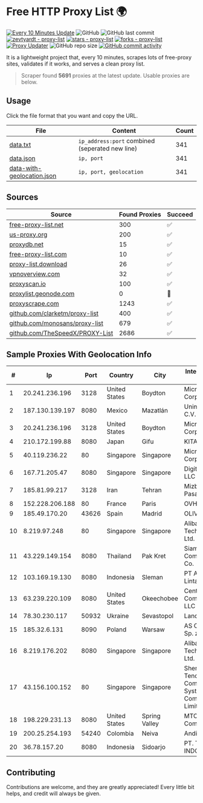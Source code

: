 
# Free HTTP Proxy List 🌍

[![Every 10 Minutes Update](https://github.com/mertguvencli/http-proxy-list/actions/workflows/main.yml/badge.svg?branch=main)](https://github.com/mertguvencli/http-proxy-list/actions/workflows/main.yml)
![GitHub](https://img.shields.io/github/license/mertguvencli/http-proxy-list)
![GitHub last commit](https://img.shields.io/github/last-commit/mertguvencli/http-proxy-list)
[![zevtyardt - proxy-list](https://img.shields.io/static/v1?label=zevtyardt&message=proxy-list&color=blue&logo=github)](https://github.com/zevtyardt/proxy-list "Go to GitHub repo")
[![stars - proxy-list](https://img.shields.io/github/stars/zevtyardt/proxy-list?style=social)](https://github.com/zevtyardt/proxy-list)
[![forks - proxy-list](https://img.shields.io/github/forks/zevtyardt/proxy-list?style=social)](https://github.com/zevtyardt/proxy-list)
[![Proxy Updater](https://github.com/zevtyardt/proxy-list/workflows/Proxy%20Updater/badge.svg)](https://github.com/zevtyardt/proxy-list/actions?query=workflow:"Proxy+Updater")
![GitHub repo size](https://img.shields.io/github/repo-size/zevtyardt/proxy-list)
[![GitHub commit activity](https://img.shields.io/github/commit-activity/m/zevtyardt/proxy-list?logo=commits)](https://github.com/zevtyardt/proxy-list/commits/main)

It is a lightweight project that, every 10 minutes, scrapes lots of free-proxy sites, validates if it works, and serves a clean proxy list.

> Scraper found **5691** proxies at the latest update. Usable proxies are below.

## Usage

Click the file format that you want and copy the URL.

|File|Content|Count|
|----|-------|-----|
|[data.txt](https://raw.githubusercontent.com/mertguvencli/http-proxy-list/main/proxy-list/data.txt)|`ip_address:port` combined (seperated new line)|341|
|[data.json](https://raw.githubusercontent.com/mertguvencli/http-proxy-list/main/proxy-list/data.json)|`ip, port`|341|
|[data-with-geolocation.json](https://raw.githubusercontent.com/mertguvencli/http-proxy-list/main/proxy-list/data-with-geolocation.json)|`ip, port, geolocation`|341|

## Sources

|Source|Found Proxies|Succeed|
|------|-------------|-------|
|[free-proxy-list.net](https://free-proxy-list.net)|300|✅|
|[us-proxy.org](https://www.us-proxy.org)|200|✅|
|[proxydb.net](http://proxydb.net)|15|✅|
|[free-proxy-list.com](https://free-proxy-list.com/?page=&port=&type%5B%5D=http&type%5B%5D=https&up_time=0&search=Search)|10|✅|
|[proxy-list.download](https://www.proxy-list.download/HTTP)|26|✅|
|[vpnoverview.com](https://vpnoverview.com/privacy/anonymous-browsing/free-proxy-servers)|32|✅|
|[proxyscan.io](https://www.proxyscan.io)|100|✅|
|[proxylist.geonode.com](https://proxylist.geonode.com/api/proxy-list?limit=300&page=1&sort_by=lastChecked&sort_type=desc&protocols=http,https)|0|🚫|
|[proxyscrape.com](https://api.proxyscrape.com/v2/?request=displayproxies&protocol=http&timeout=10000&country=all&ssl=all&anonymity=all)|1243|✅|
|[github.com/clarketm/proxy-list](https://raw.githubusercontent.com/clarketm/proxy-list/master/proxy-list-raw.txt)|400|✅|
|[github.com/monosans/proxy-list](https://raw.githubusercontent.com/monosans/proxy-list/main/proxies/http.txt)|679|✅|
|[github.com/TheSpeedX/PROXY-List](https://raw.githubusercontent.com/TheSpeedX/PROXY-List/master/http.txt)|2686|✅|


## Sample Proxies With Geolocation Info

|#|Ip|Port|Country|City|Internet Service Provider|
|-|--|----|-------|----|-------------------------|
|1|20.241.236.196|3128|United States|Boydton|Microsoft Corporation|
|2|187.130.139.197|8080|Mexico|Mazatlán|Uninet S.A. de C.V.|
|3|20.241.236.196|3128|United States|Boydton|Microsoft Corporation|
|4|210.172.199.88|8080|Japan|Gifu|KITAGATA|
|5|40.119.236.22|80|Singapore|Singapore|Microsoft Corporation|
|6|167.71.205.47|8080|Singapore|Singapore|DigitalOcean, LLC|
|7|185.81.99.217|3128|Iran|Tehran|Mizban Dade Pasargad|
|8|152.228.206.188|80|France|Paris|OVH SAS|
|9|185.49.170.20|43626|Spain|Madrid|OLIVE|
|10|8.219.97.248|80|Singapore|Singapore|Alibaba (US) Technology Co., Ltd.|
|11|43.229.149.154|8080|Thailand|Pak Kret|Siamdata Communication Co.|
|12|103.169.19.130|8080|Indonesia|Sleman|PT Aplikanusa Lintasarta|
|13|63.239.220.109|8080|United States|Okeechobee|CenturyLink Communications, LLC|
|14|78.30.230.117|50932|Ukraine|Sevastopol|Lancom Ltd.|
|15|185.32.6.131|8090|Poland|Warsaw|AS Consulting Sp. z o. o.|
|16|8.219.176.202|8080|Singapore|Singapore|Alibaba (US) Technology Co., Ltd.|
|17|43.156.100.152|80|Singapore|Singapore|Shenzhen Tencent Computer Systems Company Limited|
|18|198.229.231.13|8080|United States|Spring Valley|MTCO Communications|
|19|200.25.254.193|54240|Colombia|Neiva|Andinet ON Line|
|20|36.78.157.20|8080|Indonesia|Sidoarjo|PT. TELKOM INDONESIA|



## Contributing

Contributions are welcome, and they are greatly appreciated! Every
little bit helps, and credit will always be given.

